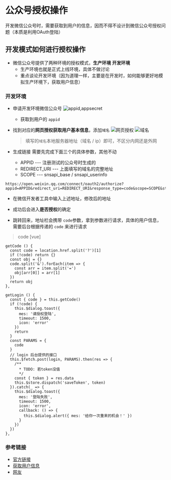 # 公众号授权操作

开发微信公众号时，需要获取到用户的信息，因而不得不设计到微信公众号授权问题（本质是利用OAuth登陆）

## 开发模式如何进行授权操作
+ 微信公众号提供了两种环境的授权模式，**生产环境** **开发环境**
  - 生产环境也就是正式上线环境，具体不做讨论
  - 重点谈论开发环境（因为道理一样，主要是在开发时，如何能够更好地模拟生产环境下，获取用户信息）

### 开发环境  
+ 申请开发环境微信公众号
  ![appid,appsecret]('./../images/weixin/appid.png')
  - 获取到用户的 `appid`

+ 找到对应的**网页授权获取用户基本信息**，添加`域名`
  ![网页授权]('./../images/weixin/oauth.png')
  ![域名]('./../images/weixin/url.png')

  > 填写的`域名`本地服务器地址（域名 / ip）即可，不区分内网还是外网

+ 生成链接
  需要先完成下面三个的具体参数，其他不动
  - APPID --- 注册测试的公众号时生成的
  - REDIRECT_URI --- 上面填写的域名的完整地址
  - SCOPE --- snsapi_base / snsapi_userinfo
```
https://open.weixin.qq.com/connect/oauth2/authorize?appid=APPID&redirect_uri=REDIRECT_URI&response_type=code&scope=SCOPE&state=STATE#wechat_redirect
```
+ 在微信开发者工具中输入上述地址，修改后的地址

+ 成功后会进入**是否授权**的确定
+ 跳转回来，地址栏会携带 `code`参数，拿到参数进行请求，具体的用户信息，需要后台根据传递的 `code` 来进行请求

> code [vue]

```
getCode () {
  const code = location.href.split('?')[1]
  if (!code) return {}
  const obj = {}
  code.split('&').forEach(item => {
    const arr = item.split('=')
    obj[arr[0]] = arr[1]
  })
  return obj
},

getLogin () {
  const { code } = this.getCode()
  if (!code) {
    this.$dialog.toast({
      mes: '请授权登陆',
      timeout: 1500,
      icon: 'error'
    })
    return
  }
  const PARAMS = {
    code
  }
  // login 后台提供的接口
  this.$fetch.post(login, PARAMS).then(res => {
    /**
      * TODO: 若token没值
      */
    const { token } = res.data
    this.$store.dispatch('saveToken', token)
  }).catch(_ => {
    this.$dialog.toast({
      mes: '登陆失败',
      timeout: 1500,
      icon: 'error',
      callback: () => {
        this.$dialog.alert({ mes: '给你一次重来的机会！' })
      }
    })
  })
},
```

### 参考链接
+ [官方链接](https://mp.weixin.qq.com/debug/cgi-bin/sandboxinfo?action=showinfo&t=sandbox/index)
+ [获取用户信息](https://mp.weixin.qq.com/wiki?t=resource/res_main&id=mp1421140842)
+ [网友](http://www.chengli1988.com/article/8)
